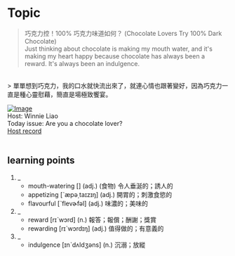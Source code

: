# Topic

> 巧克力控！100% 巧克力味道如何？ (Chocolate Lovers Try 100% Dark Chocolate) <br>
> Just thinking about chocolate is making my mouth water, and it's making my heart happy because chocolate has always been a reward. It's always been an indulgence.

 <br>
> 單單想到巧克力，我的口水就快流出來了，就連心情也跟著變好，因為巧克力一直是種心靈慰藉，簡直是場極致饗宴。 <br>

[![Image](https://cdn.voicetube.com/assets/thumbnails/fBtCR5cwbYQ.jpg)](https://www.youtube.com/embed/fBtCR5cwbYQ?rel=0&showinfo=0&cc_load_policy=0&controls=1&autoplay=1&iv_load_policy=3&playsinline=1&wmode=transparent&start=16&end=25&enablejsapi=1&origin=https://tw.voicetube.com&widgetid=1)<br>
Host: Winnie Liao
<br>Today issue: Are you a chocolate lover?
<br>
[Host record](https://cdn.voicetube.com/tmp/everyday_records/callmeboss901/2609.mp3)
<br><br>
## learning points
1. _
	* mouth-watering [] (adj.) (食物) 令人垂涎的；誘人的
	* appetizing  [ˋæpə͵taɪzɪŋ] (adj.) 開胃的；刺激食慾的
	* flavourful [ˋflevɚfəl] (adj.) 味濃的；美味的
2. _
	* reward [rɪˋwɔrd] (n.) 報答；報償；酬謝；獎賞
	* rewarding [rɪˋwɔrdɪŋ] (adj.) 值得做的；有意義的
3. _
	* indulgence [ɪnˋdʌldʒəns] (n.) 沉溺；放縱
